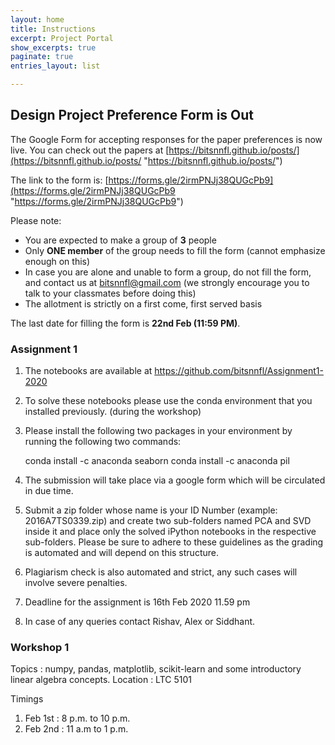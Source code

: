```yaml
---
layout: home
title: Instructions
excerpt: Project Portal
show_excerpts: true
paginate: true
entries_layout: list

---
```

## Design Project Preference Form is Out

The Google Form for accepting responses for the paper preferences is now live. You can check out the papers at [https://bitsnnfl.github.io/posts/](https://bitsnnfl.github.io/posts/ "https://bitsnnfl.github.io/posts/")

The link to the form is: [https://forms.gle/2irmPNJj38QUGcPb9](https://forms.gle/2irmPNJj38QUGcPb9 "https://forms.gle/2irmPNJj38QUGcPb9")

Please note:

* You are expected to make a group of **3** people
* Only **ONE member** of the group needs to fill the form (cannot emphasize enough on this)
* In case you are alone and unable to form a group, do not fill the form, and contact us at [bitsnnfl@gmail.com](mailto:bitsnnfl@gmail.com) (we strongly encourage you to talk to your classmates before doing this)
* The allotment is strictly on a first come, first served basis

The last date for filling the form is **22nd Feb (11:59 PM)**.

### Assignment 1

1. The notebooks are available at https://github.com/bitsnnfl/Assignment1-2020
2. To solve these notebooks please use the conda environment that you installed previously. (during the workshop)
3. Please install the following two packages in your environment by running the following two commands:

   conda install -c anaconda seaborn
   conda install -c anaconda pil
4. The submission will take place via a google form which will be circulated in due time.
5. Submit a zip folder whose name is your ID Number (example: 2016A7TS0339.zip) and create two sub-folders named PCA and SVD inside it and place only the solved iPython notebooks in the respective sub-folders. Please be sure to adhere to these guidelines as the grading is automated and will depend on this structure.
6. Plagiarism check is also automated and strict, any such cases will involve severe penalties.
7. Deadline for the assignment is 16th Feb 2020 11.59 pm
8. In case of any queries contact Rishav, Alex or Siddhant.

### Workshop 1

Topics : numpy, pandas, matplotlib, scikit-learn and some introductory linear algebra concepts.
Location : LTC 5101

Timings

1. Feb 1st : 8 p.m. to 10 p.m.
2. Feb 2nd : 11 a.m to 1 p.m.